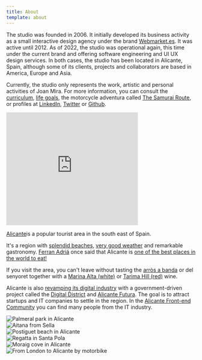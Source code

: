 ```yaml
---
title: About
template: about
---
```


<div>
  <div class="slide">
    <p>The studio was founded in 2006. It initially developed its business activity as a small interactive design agency under the brand <a href="https://webmarket.es">Webmarket.es</a>. It was active until 2012. As of 2022, the studio was operational again, this time under the current brand and offering software engineering and UI UX design services. In both cases, the studio has been located in Alicante, Spain, although some of its clients, projects and collaborators are based in America, Europe and Asia.</p>
    <p>Currently, the studio only represents the work, artistic and personal activities of Joan Mira. For more information, you can consult the <a href="/cv">curriculum</a>, <a href="/goals">life goals</a>, the motorcycle adventura called <a href="/samurai-route/">The Samurai Route</a>, or profiles at <a href="http://linkedin.com/in/joanmira">LinkedIn</a>, <a href="https://twitter.com/gazpachu/">Twitter</a> or <a href="https://github.com/gazpachu">Github</a>.</p>
  </div>

  <div class="slide">
    <div class="pach map">
      <iframe
        src="https://www.google.com/maps/embed?pb=!1m10!1m8!1m3!1d3194907.7498850836!2d0.09776853793140954!3d38.58986836969722!3m2!1i1024!2i768!4f13.1!5e0!3m2!1sen!2ses!4v1547562508012"
        width="350"
        height="300"
        frameBorder="0"
        style="border: 0"
        allowFullscreen
      ></iframe>
    </div>
    <div>
      <p><a href="https://en.wikipedia.org/wiki/Alicante" target="_blank" rel="noreferrer noopener">Alicante</a>is a popular tourist area in the south east of Spain.</p>
      <p>It's a region with <a href="https://www.alicanteturismo.com/discover-alicante/beaches/?lang=en" rel="noreferrer noopener">splendid beaches</a>, <a href="https://www.climatestotravel.com/climate/spain/alicante" target="_blank" rel="noreferrer noopener">very good weather</a> and remarkable gastronomy. <a href="https://en.wikipedia.org/wiki/Ferran_Adri%C3%A0">Ferran Adriá</a> once said that Alicante is <a href="https://www.diarioinformacion.com/cultura/2011/08/13/ferran-adria-inspira-alicante/1158013.html" rel="noreferrer noopener">one of the best places in the world to eat!</a></p>
      <p>If you visit the area, you can't leave without tasting the <a href="https://en.wikipedia.org/wiki/Arr%C3%B2s_a_banda" target="_blank" rel="noreferrer noopener">arròs a banda</a> or del senyoret together with a <a href="https://www.bocopa.com/nuestros-vinos/blancos-en/marina-alta/?lang=en">Marina Alta (white)</a> or <a href="https://bodegasvolver.com/nuestros-vinos/tarima-hill/?lang=en">Tarima Hill (red)</a> wine.</p>
      <p>Alicante is also <a href="https://alicantec.com/casos-exito/" target="_blank" rel="noreferrer noopener">revamping its digital industry</a> with a government-driven project called the <a href="https://distritodigitalcv.com/" target="_blank" rel="noreferrer noopener">Digital District</a> and <a href="https://alicantefutura.org/" target="_blank" rel="noreferrer noopener">Alicante Futura</a>. The goal is to attract startups and IT companies to settle in the region. In the <a href="http://alicantefrontend.herokuapp.com/">Alicante Front-end Community</a> you can find many people from the IT industry.</p>
    </div>
  </div>
  <div class="slide gallery">
    <div title="Palmeral park in Alicante"><img src="/about/images/palmeral.jpg" alt="Palmeral park in Alicante" /></div>
    <div title="Aitana mountain from Sella"><img src="/about/images/aitana.jpg" alt="Aitana from Sella" /></div>
    <div title="Postiguet beach in Alicante"><img src="/about/images/postiguet.jpg" alt="Postiguet beach in Alicante" /></div>
    <div title="Regatta in Santa Pola"><img src="/about/images/remo.jpg" alt="Regatta in Santa Pola" /></div>
    <div title="Moraig cove in Alicante"><img src="/about/images/moraig.jpg" alt="Moraig cove in Alicante" /></div>
    <div title="From London to Alicante by motorbike"><img src="/about/images/paris.jpg" alt="From London to Alicante by motorbike" /></div>
  </div>
</div>